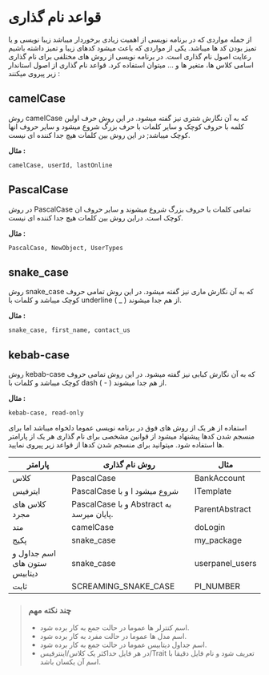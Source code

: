# قواعد نام گذاری

از جمله مواردی که در برنامه نویسی از اهمیت زیادی برخوردار میباشد زیبا نویسی و یا تمیز بودن کد ها میباشد. یکی از مواردی که باعث میشود کدهای زیبا و تمیز داشته باشیم رعایت اصول نام گذاری است.
در برنامه نویسی از روش های مختلفی برای نام گذاری اسامی کلاس ها، متغیر ها و ... میتوان استفاده کرد. قواعد نام گذاری از اصول استاندار زیر پیروی میکنند :

## camelCase

روش camelCase که به آن نگارش شتری نیز گفته میشود.
در این روش حرف اولین کلمه با حروف کوچک و سایر کلمات با حرف بزرگ شروع میشود و سایر حروف انها کوچک میباشد; در این روش بین کلمات هیچ جدا کننده ای نیست.

**مثال :**

```
camelCase, userId, lastOnline
```

## PascalCase

در روش PascalCase تمامی کلمات با حروف بزرگ شروع میشوند و سایر حروف ان کوچک است. دراین روش بین کلمات هیچ جدا کننده ای نیست.

**مثال :**

```
PascalCase, NewObject, UserTypes
```

## snake_case

روش snake_case که به آن نگارش ماری نیز گفته میشود.
در این روش تمامی حروف کوچک میباشد و کلمات با underline ( _ ) از هم جدا میشوند.

**مثال :**

```
snake_case, first_name, contact_us
```

## kebab-case

روش kebab-case که به آن نگارش کبابی نیز گفته میشود.
در این روش تمامی حروف کوچک میباشد و کلمات با dash ( - ) از هم جدا میشوند.

**مثال :**

```
kebab-case, read-only
```

استفاده از هر یک از روش های فوق در برنامه نویسی عموما دلخواه میباشد اما برای منسجم شدن کدها پیشنهاد میشود از قوانین مشخصی برای نام گذاری هر یک از پارامتر ها استفاده شود.
میتوانید برای منسجم شدن کدها از قواعد زیر پیروی نمایید.

| پارامتر                      | روش نام گذاری                          |   مثال  |
| ---------------------------- | ----------------------------------     | ------ |
| کلاس                        | PascalCase                           | BankAccount  |
|   ایترفیس                   |  PascalCase و با I شروع میشود| ITemplate
| کلاس های مجرد                | PascalCase و با Abstract به پایان میرسد.               | ParentAbstract  |
| متد                        | camelCase                |  doLogin |
| پکیج                       | snake_case                |  my_package |
| اسم جداول و ستون های دیتابیس | snake_case                |  userpanel_users |
| ثابت                       | SCREAMING_SNAKE_CASE                |  PI_NUMBER |

> ### چند نکته مهم
>
> + اسم کنترلر ها عموما در حالت جمع به کار برده شود.
> + اسم مدل ها عموما در حالت مفرد به کار برده شود.
> + اسم جداول دیتابیس عموما در حالت جمع به کار برده شود.
> + در هر فایل حداکثر یک کلاس/اینترفیس/Trait تعریف شود و نام فایل دقیقا با اسم آن یکسان باشد.
